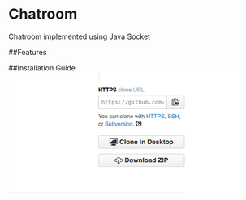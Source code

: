 Chatroom
========

Chatroom implemented using Java Socket

##Features



##Installation Guide
![alt tag](https://github.com/akashshinde008/Chatroom/blob/master/download.tiff?raw=true)

